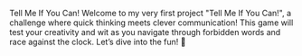 Tell Me If You Can!
Welcome to my very first project "Tell Me If You Can!", a challenge where quick thinking meets clever communication! This game will test your creativity and wit as you navigate through forbidden words and race against the clock. Let’s dive into the fun! 🚀


